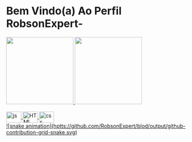 # Bem Vindo(a) Ao Perfil  RobsonExpert-

<div> 
<a href=https://github.com/RobsonExpert">
<img height="180em" src="https://github-readem-stats.vercel.app/api?username=RobsonExpert&show_icons=true&theme=tokyonight&include_all_commits=true&count_private=true"/>
<img height="180em" src="https://github-readem-stats.vercel.app/api/top-langs/?username=RobsonExpert&layout=compct&langscount=6&theme=tokyonight"/>
</div>
<div style="display: inline_block"><br>
  <img align="center" alt="js" height="30" width="40" src="https://raw.githubusercontent.com/divicon/divicon/master/icons/javascript-plain.sgv">
  <img align="center" alt="HTML" height="30" width="40" src="https://raw.githubusercontent.com/divicon/divicon/master/icons/html5/html5-original.sgv">
  <img align="center" alt="css" height="30" width="40" src="https://raw.githubusercontent.com/divicon/divicon/master/icons/css3/css3.sgv">
  <div/>
    <div/>
  ![snake animation](hptts://github.com/RobsonExpert/blod/output/github-contribution-grid-snake.svg)
  <div/>
  
  
  
